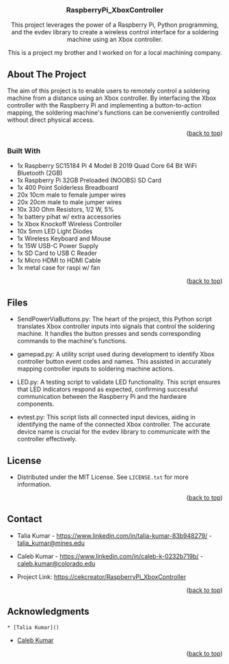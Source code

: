 

<!-- PROJECT LOGO -->
<br />
<div align="center">
  <a href="https://cekcreator/RaspberryPi_XboxController">
  </a>

<h3 align="center">RaspberryPi_XboxController</h3>

  <p align="center">
    This project leverages the power of a Raspberry Pi, Python programming, and the evdev library to create a wireless control interface for a soldering machine using an Xbox controller.
  </p>
    <p>
    This is a project my brother and I worked on for a local machining company.
    </p>
</div>



<!-- ABOUT THE PROJECT -->
## About The Project

The aim of this project is to enable users to remotely control a soldering machine from a distance using an Xbox controller. By interfacing the Xbox controller with the Raspberry Pi and implementing a button-to-action mapping, the soldering machine's functions can be conveniently controlled without direct physical access.

<p align="right">(<a href="#readme-top">back to top</a>)</p>



### Built With

* 1x Raspberry SC15184 Pi 4 Model B 2019 Quad Core 64 Bit WiFi Bluetooth (2GB)
* 1x Raspberry Pi 32GB Preloaded (NOOBS) SD Card
* 1x 400 Point Solderless Breadboard
* 20x 10cm male to female jumper wires
* 20x 20cm male to male jumper wires
* 10x 330 Ohm Resistors, 1/2 W, 5%
* 1x battery pihat w/ extra accessories
* 1x Xbox Knockoff Wireless Controller
* 10x 5mm LED Light Diodes
* 1x Wireless Keyboard and Mouse
* 1x 15W USB-C Power Supply
* 1x SD Card to USB C Reader
* 1x Micro HDMI to HDMI Cable
* 1x metal case for raspi w/ fan

<p align="right">(<a href="#readme-top">back to top</a>)</p>

## Files
* SendPowerViaButtons.py: The heart of the project, this Python script translates Xbox controller inputs into signals that control the soldering machine. It handles the button presses and sends corresponding commands to the machine's functions.

* gamepad.py: A utility script used during development to identify Xbox controller button event codes and names. This assisted in accurately mapping controller inputs to soldering machine actions.

* LED.py: A testing script to validate LED functionality. This script ensures that LED indicators respond as expected, confirming successful communication between the Raspberry Pi and the hardware components.

* evtest.py: This script lists all connected input devices, aiding in identifying the name of the connected Xbox controller. The accurate device name is crucial for the evdev library to communicate with the controller effectively.

<!-- LICENSE -->
## License

* Distributed under the MIT License. See `LICENSE.txt` for more information.

<p align="right">(<a href="#readme-top">back to top</a>)</p>

<!-- CONTACT -->
## Contact

* Talia Kumar - https://www.linkedin.com/in/talia-kumar-83b948279/ - talia_kumar@mines.edu
* Caleb Kumar - https://www.linkedin.com/in/caleb-k-0232b719b/ - caleb.kumar@colorado.edu

* Project Link: [https://cekcreator/RaspberryPi_XboxController](https://cekcreator/RaspberryPi_XboxController)

<p align="right">(<a href="#readme-top">back to top</a>)</p>



<!-- ACKNOWLEDGMENTS -->
## Acknowledgments

	* [Talia Kumar]()
* [Caleb Kumar]()


<p align="right">(<a href="#readme-top">back to top</a>)</p>



<!-- MARKDOWN LINKS & IMAGES -->
<!-- https://www.markdownguide.org/basic-syntax/#reference-style-links -->
[license-shield]: https://img.shields.io/githcekcreator/RaspberryPi_XboxController.svg?style=for-the-badge
[license-url]: https://cekcreator/RaspberryPi_XboxController/blob/master/LICENSE.txt
[linkedin-shield]: https://img.shields.io/badge/-LinkedIn-black.svg?style=for-the-badge&logo=linkedin&colorB=555
[linkedin-url]: https://www.linkedin.com/in/caleb-k-0232b719b/
